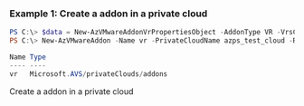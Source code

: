 ### Example 1: Create a addon in a private cloud
```powershell
PS C:\> $data = New-AzVMwareAddonVrPropertiesObject -AddonType VR -VrsCount 2
PS C:\> New-AzVMwareAddon -Name vr -PrivateCloudName azps_test_cloud -ResourceGroupName azps_test_group -Property $data

Name Type
---- ----
vr   Microsoft.AVS/privateClouds/addons
```

Create a addon in a private cloud